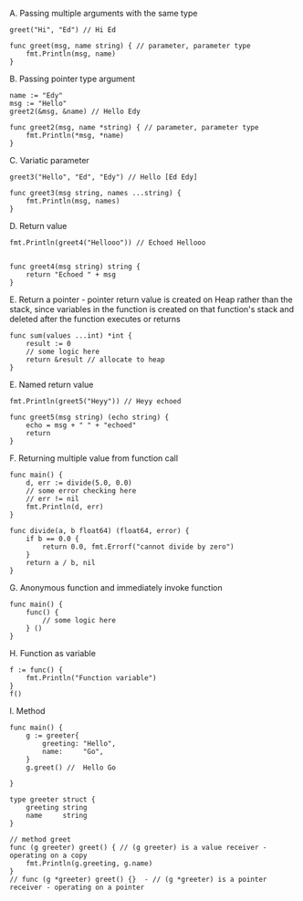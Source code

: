 A. Passing multiple arguments with the same type

```
greet("Hi", "Ed") // Hi Ed

func greet(msg, name string) { // parameter, parameter type
	fmt.Println(msg, name)
}
```

B. Passing pointer type argument

```
name := "Edy"
msg := "Hello"
greet2(&msg, &name) // Hello Edy

func greet2(msg, name *string) { // parameter, parameter type
	fmt.Println(*msg, *name)
}
```

C. Variatic parameter

```
greet3("Hello", "Ed", "Edy") // Hello [Ed Edy]

func greet3(msg string, names ...string) {
	fmt.Println(msg, names)
}

```

D. Return value

```
fmt.Println(greet4("Hellooo")) // Echoed Hellooo


func greet4(msg string) string {
	return "Echoed " + msg
}
```

E. Return a pointer - pointer return value is created on Heap rather than the stack,
since variables in the function is created on that function's stack
and deleted after the function executes or returns

```
func sum(values ...int) *int {
	result := 0
	// some logic here
	return &result // allocate to heap
}
```

E. Named return value

```
fmt.Println(greet5("Heyy")) // Heyy echoed

func greet5(msg string) (echo string) {
	echo = msg + " " + "echoed"
	return
}
```

F. Returning multiple value from function call

```
func main() {
	d, err := divide(5.0, 0.0)
	// some error checking here
	// err != nil
	fmt.Println(d, err)
}

func divide(a, b float64) (float64, error) {
	if b == 0.0 {
		return 0.0, fmt.Errorf("cannot divide by zero")
	}
	return a / b, nil
}
```

G. Anonymous function and immediately invoke function

```
func main() {
	func() {
		// some logic here
	} ()
}
```

H. Function as variable

```
f := func() {
	fmt.Println("Function variable")
}
f()
```

I. Method

```
func main() {
	g := greeter{
		greeting: "Hello",
		name:     "Go",
	}
	g.greet() //  Hello Go

}

type greeter struct {
	greeting string
	name     string
}

// method greet
func (g greeter) greet() { // (g greeter) is a value receiver - operating on a copy
	fmt.Println(g.greeting, g.name)
}
// func (g *greeter) greet() {}  - // (g *greeter) is a pointer receiver - operating on a pointer
```
